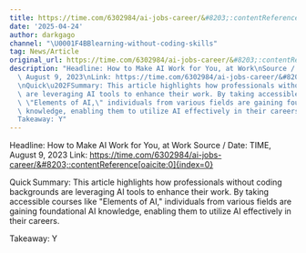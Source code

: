 ```yaml
---
title: https://time.com/6302984/ai-jobs-career/&#8203;:contentReference[oaicite:0]{index=0}
date: '2025-04-24'
author: darkgago
channel: "\U0001F4BBlearning-without-coding-skills"
tag: News/Article
original_url: https://time.com/6302984/ai-jobs-career/&#8203;:contentReference[oaicite:0]{index=0}
description: "Headline: How to Make AI Work for You, at Work\nSource / Date: TIME,\
  \ August 9, 2023\nLink: https://time.com/6302984/ai-jobs-career/&#8203;:contentReference[oaicite:0]{index=0}\n\
  \nQuick\u202FSummary: This article highlights how professionals without coding backgrounds\
  \ are leveraging AI tools to enhance their work. By taking accessible courses like\
  \ \"Elements of AI,\" individuals from various fields are gaining foundational AI\
  \ knowledge, enabling them to utilize AI effectively in their careers.\u200B\n\n\
  Takeaway: Y"
---
```


Headline: How to Make AI Work for You, at Work
Source / Date: TIME, August 9, 2023
Link: https://time.com/6302984/ai-jobs-career/&#8203;:contentReference[oaicite:0]{index=0}

Quick Summary: This article highlights how professionals without coding backgrounds are leveraging AI tools to enhance their work. By taking accessible courses like "Elements of AI," individuals from various fields are gaining foundational AI knowledge, enabling them to utilize AI effectively in their careers.​

Takeaway: Y